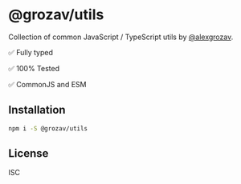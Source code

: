 # @grozav/utils

Collection of common JavaScript / TypeScript utils by [@alexgrozav](http://github.com/alexgrozav). 

✅ Fully typed

✅ 100% Tested

✅ CommonJS and ESM

## Installation
~~~bash
npm i -S @grozav/utils
~~~

## License
ISC
